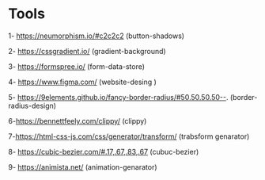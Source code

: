 # Tools

1- https://neumorphism.io/#c2c2c2   (button-shadows)

2- https://cssgradient.io/   (gradient-background) 

3- https://formspree.io/   (form-data-store)

4- https://www.figma.com/  (website-desing ) 

5- https://9elements.github.io/fancy-border-radius/#50.50.50.50--. (border-radius-design)

6-https://bennettfeely.com/clippy/  (clippy)

7-https://html-css-js.com/css/generator/transform/ (trabsform genarator)

8- https://cubic-bezier.com/#.17,.67,.83,.67 (cubuc-bezier)

9- https://animista.net/ (animation-genarator)
